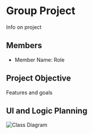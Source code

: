 # Group Project
Info on project

## Members
* Member Name: Role

## Project Objective
Features and goals

## UI and Logic Planning
![Class Diagram](https://github.com/akiaxin/ProgrammingProject/blob/main/images/class%20diagram.png)
![]()
